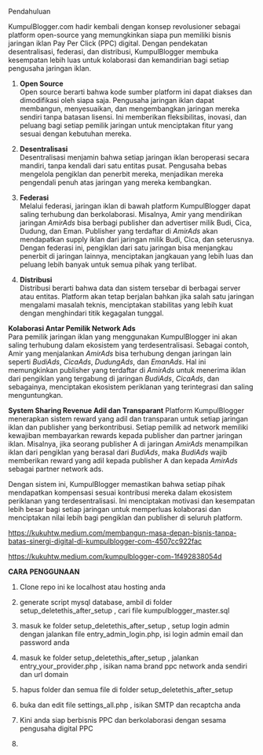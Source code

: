 Pendahuluan

KumpulBlogger.com hadir kembali dengan konsep revolusioner sebagai platform open-source yang memungkinkan siapa pun memiliki bisnis jaringan iklan Pay Per Click (PPC) digital. Dengan pendekatan desentralisasi, federasi, dan distribusi, KumpulBlogger membuka kesempatan lebih luas untuk kolaborasi dan kemandirian bagi setiap pengusaha jaringan iklan.

1. **Open Source**  
   Open source berarti bahwa kode sumber platform ini dapat diakses dan dimodifikasi oleh siapa saja. Pengusaha jaringan iklan dapat membangun, menyesuaikan, dan mengembangkan jaringan mereka sendiri tanpa batasan lisensi. Ini memberikan fleksibilitas, inovasi, dan peluang bagi setiap pemilik jaringan untuk menciptakan fitur yang sesuai dengan kebutuhan mereka.

2. **Desentralisasi**  
   Desentralisasi menjamin bahwa setiap jaringan iklan beroperasi secara mandiri, tanpa kendali dari satu entitas pusat. Pengusaha bebas mengelola pengiklan dan penerbit mereka, menjadikan mereka pengendali penuh atas jaringan yang mereka kembangkan.

3. **Federasi**  
   Melalui federasi, jaringan iklan di bawah platform KumpulBlogger dapat saling terhubung dan berkolaborasi. Misalnya, Amir yang mendirikan jaringan *AmirAds* bisa berbagi publisher dan advertiser milik Budi, Cica, Dudung, dan Eman. Publisher yang terdaftar di *AmirAds* akan mendapatkan supply iklan dari jaringan milik Budi, Cica, dan seterusnya. Dengan federasi ini, pengiklan dari satu jaringan bisa menjangkau penerbit di jaringan lainnya, menciptakan jangkauan yang lebih luas dan peluang lebih banyak untuk semua pihak yang terlibat.

4. **Distribusi**  
   Distribusi berarti bahwa data dan sistem tersebar di berbagai server atau entitas. Platform akan tetap berjalan bahkan jika salah satu jaringan mengalami masalah teknis, menciptakan stabilitas yang lebih kuat dengan menghindari titik kegagalan tunggal.

**Kolaborasi Antar Pemilik Network Ads**  
Para pemilik jaringan iklan yang menggunakan KumpulBlogger ini akan saling terhubung dalam ekosistem yang terdesentralisasi. Sebagai contoh, Amir yang menjalankan *AmirAds* bisa terhubung dengan jaringan lain seperti *BudiAds*, *CicaAds*, *DudungAds*, dan *EmanAds*. Hal ini memungkinkan publisher yang terdaftar di *AmirAds* untuk menerima iklan dari pengiklan yang tergabung di jaringan *BudiAds*, *CicaAds*, dan sebagainya, menciptakan ekosistem periklanan yang terintegrasi dan saling menguntungkan.


**System Sharing Revenue Adil dan Transparant**
Platform KumpulBlogger menerapkan sistem reward yang adil dan transparan untuk setiap jaringan iklan dan publisher yang berkontribusi. Setiap pemilik ad network memiliki kewajiban membayarkan rewards kepada publisher dan partner jaringan iklan. Misalnya, jika seorang publisher A di jaringan *AmirAds* menampilkan iklan dari pengiklan yang berasal dari *BudiAds*, maka *BudiAds* wajib memberikan reward yang adil kepada publisher A dan kepada *AmirAds* sebagai partner network ads.

Dengan sistem ini, KumpulBlogger memastikan bahwa setiap pihak mendapatkan kompensasi sesuai kontribusi mereka dalam ekosistem periklanan yang terdesentralisasi. Ini menciptakan motivasi dan kesempatan lebih besar bagi setiap jaringan untuk memperluas kolaborasi dan menciptakan nilai lebih bagi pengiklan dan publisher di seluruh platform.

https://kukuhtw.medium.com/membangun-masa-depan-bisnis-tanpa-batas-sinergi-digital-di-kumpulblogger-com-4507cc922fac

https://kukuhtw.medium.com/kumpulblogger-com-1f492838054d



**CARA PENGGUNAAN**

1. Clone repo ini ke localhost atau hosting anda
2. generate script mysql database, ambil di folder setup_deletethis_after_setup , cari file kumpulblogger_master.sql
3.  masuk ke folder setup_deletethis_after_setup , setup login admin dengan jalankan file entry_admin_login.php, isi login admin email dan password anda
4.  masuk ke folder setup_deletethis_after_setup , jalankan entry_your_provider.php , isikan nama brand ppc network anda sendiri dan url domain
5.  hapus folder dan semua file di folder setup_deletethis_after_setup
6.  buka dan edit file settings_all.php , isikan SMTP dan recaptcha anda
7.  Kini anda siap berbisnis PPC dan berkolaborasi dengan sesama pengusaha digital PPC

   
9. 
   
